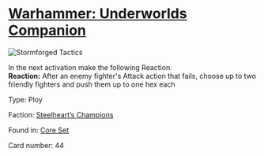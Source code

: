 # [Warhammer: Underworlds Companion](https://guidokessels.github.io/wh-underworlds)

  

![Stormforged Tactics](https://warhammerunderworlds.com/wp-content/uploads/sites/6/2017/12/044_ENG-Stormforged-Tactics.png)

In the next activation make the following Reaction.<br><b>Reaction:</b> After an enemy fighter's Attack action that fails, choose up to two friendly fighters and push them up to one hex each

Type: Ploy

Faction: [Steelheart’s Champions](https://guidokessels.github.io/wh-underworlds/factions/steelhearts-champions)

Found in: [Core Set](https://guidokessels.github.io/wh-underworlds/locations/core-set)

Card number: 44
